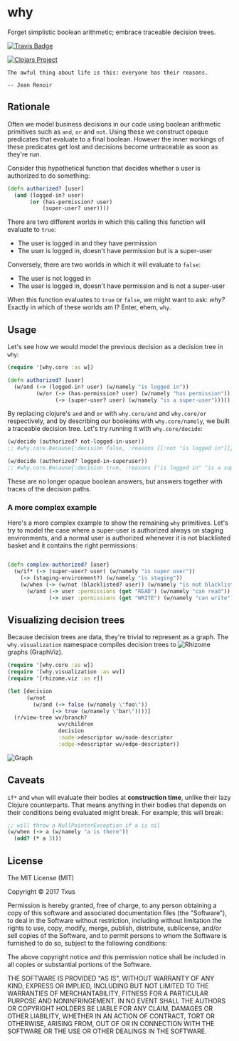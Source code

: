 # why

Forget simplistic boolean arithmetic; embrace traceable decision trees.

[![Travis Badge](https://img.shields.io/travis/txus/why/master.svg)](https://travis-ci.org/txus/why "Travis Badge")

[![Clojars Project](http://clojars.org/txus/why/latest-version.svg)](http://clojars.org/txus/why)

```
The awful thing about life is this: everyone has their reasons.

-- Jean Renoir
```

## Rationale

Often we model business decisions in our code using boolean arithmetic
primitives such as `and`, `or` and `not`. Using these we construct opaque
predicates that evaluate to a final boolean. However the inner workings of these
predicates get lost and decisions become untraceable as soon as they're run.

Consider this hypothetical function that decides whether a user is authorized to
do something:

```clojure
(defn authorized? [user]
  (and (logged-in? user)
       (or (has-permission? user)
           (super-user? user))))
```

There are two different worlds in which this calling this function will evaluate
to `true`:

* The user is logged in and they have permission
* The user is logged in, doesn't have permission but is a super-user

Conversely, there are two worlds in which it will evaluate to `false`:

* The user is not logged in
* The user is logged in, doesn't have permission and is not a super-user

When this function evaluates to `true` or `false`, we might want to ask: _why?_ Exactly in which of these worlds am I? Enter, ehem, `why`.

## Usage

Let's see how we would model the previous decision as a decision tree in `why`:

```clojure
(require '[why.core :as w])

(defn authorized? [user]
  (w/and (-> (logged-in? user) (w/namely "is logged in"))
         (w/or (-> (has-permission? user) (w/namely "has permission"))
               (-> (super-user? user) (w/namely "is a super-user")))))
```

By replacing clojure's `and` and `or` with `why.core/and` and `why.core/or`
respectively, and by describing our booleans with `why.core/namely`, we built a
traceable decision tree. Let's try running it with `why.core/decide`:

```clojure
(w/decide (authorized? not-logged-in-user))
;; #why.core.Because{:decision false, :reasons [[:not "is logged in"]]}

(w/decide (authorized? logged-in-superuser))
;; #why.core.Because{:decision true, :reasons ["is logged in" "is a super-user"]}
```

These are no longer opaque boolean answers, but answers together with traces of
the decision paths.

### A more complex example

Here's a more complex example to show the remaining `why` primitives. Let's try
to model the case where a super-user is authorized always on staging
environments, and a normal user is authorized whenever it is not blacklisted
basket and it contains the right permissions:

```clojure

(defn complex-authorized? [user]
  (w/if* (-> (super-user? user) (w/namely "is super user"))
    (-> (staging-environment?) (w/namely "is staging"))
    (w/when (-> (w/not (blacklisted? user)) (w/namely "is not blacklisted"))
      (w/and (-> user :permissions (get "READ") (w/namely "can read"))
             (-> user :permissions (get "WRITE") (w/namely "can write"))))))
```

## Visualizing decision trees

Because decision trees are data, they're trivial to represent as a graph. The `why.visualization` namespace compiles decision trees to ![Rhizome](https://github.com/ztellman/rhizome) graphs (GraphViz).

```clojure
(require '[why.core :as w])
(require '[why.visualization :as wv])
(require '[rhizome.viz :as r])

(let [decision
      (w/not
        (w/and (-> false (w/namely \"foo\"))
              (-> true (w/namely \"bar\"))))]
  (r/view-tree wv/branch?
                wv/children
                decision
                :node->descriptor wv/node-descriptor
                :edge->descriptor wv/edge-descriptor))
```

![Graph](https://raw.githubusercontent.com/txus/why/master/resources/graph.png)

## Caveats

`if*` and `when` will evaluate their bodies at **construction time**, unlike
their lazy Clojure counterparts. That means anything in their bodies that
depends on their conditions being evaluated might break. For example, this will
break:

```clojure
;; will throw a NullPointerException if a is nil
(w/when (-> a (w/namely "a is there"))
  (odd? (* a 3)))
```

## License

The MIT License (MIT)

Copyright © 2017 Txus

Permission is hereby granted, free of charge, to any person obtaining a copy of this software and associated documentation files (the "Software"), to deal in the Software without restriction, including without limitation the rights to use, copy, modify, merge, publish, distribute, sublicense, and/or sell copies of the Software, and to permit persons to whom the Software is furnished to do so, subject to the following conditions:

The above copyright notice and this permission notice shall be included in all copies or substantial portions of the Software.

THE SOFTWARE IS PROVIDED "AS IS", WITHOUT WARRANTY OF ANY KIND, EXPRESS OR IMPLIED, INCLUDING BUT NOT LIMITED TO THE WARRANTIES OF MERCHANTABILITY, FITNESS FOR A PARTICULAR PURPOSE AND NONINFRINGEMENT. IN NO EVENT SHALL THE AUTHORS OR COPYRIGHT HOLDERS BE LIABLE FOR ANY CLAIM, DAMAGES OR OTHER LIABILITY, WHETHER IN AN ACTION OF CONTRACT, TORT OR OTHERWISE, ARISING FROM, OUT OF OR IN CONNECTION WITH THE SOFTWARE OR THE USE OR OTHER DEALINGS IN THE SOFTWARE.
